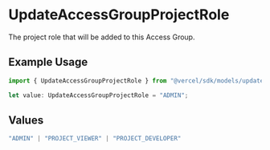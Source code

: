 # UpdateAccessGroupProjectRole

The project role that will be added to this Access Group.

## Example Usage

```typescript
import { UpdateAccessGroupProjectRole } from "@vercel/sdk/models/updateaccessgroupprojectop.js";

let value: UpdateAccessGroupProjectRole = "ADMIN";
```

## Values

```typescript
"ADMIN" | "PROJECT_VIEWER" | "PROJECT_DEVELOPER"
```